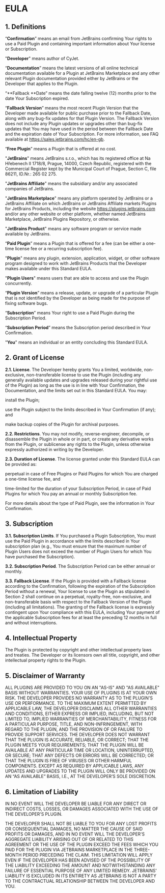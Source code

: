 # EULA

## 1. Definitions

“**Confirmation**” means an email from JetBrains confirming Your rights to use a Paid Plugin and containing important information about Your license or Subscription.

"**Developer**" means author of CyJet.

“**Documentation**” means the latest versions of all online technical documentation available for a Plugin at JetBrains Marketplace and any other relevant Plugin documentation provided either by JetBrains or the Developer that applies to the Plugin.

“**Fallback **Date” means the date falling twelve (12) months prior to the date Your Subscription expired.

“**Fallback Version**” means the most recent Plugin Version that the Developer made available for public purchase prior to the Fallback Date, along with any bug-fix updates for that Plugin Version. The Fallback Version does not include any Plugin updates or upgrades other than bug-fix updates that You may have used in the period between the Fallback Date and the expiration date of Your Subscription. For more information, see FAQ available at https://sales.jetbrains.com/hc/en-gb.

“**Free Plugin**” means a Plugin that is offered at no cost.

"**JetBrains**" means JetBrains s.r.o., which has its registered office at Na Hřebenech II 1718/8, Prague, 14000, Czech Republic, registered with the Commercial Register kept by the Municipal Court of Prague, Section C, file 86211, ID.Nr.: 265 02 275.

"**JetBrains Affiliate**" means the subsidiary and/or any associated companies of JetBrains.

"**JetBrains Marketplace**" means any platform operated by JetBrains or a JetBrains Affiliate on which JetBrains or JetBrains Affiliate markets Plugins for JetBrains Products, including the website https://plugins.jetbrains.com and/or any other website or other platform, whether named JetBrains Marketplace, JetBrains Plugins Repository, or otherwise.

"**JetBrains Product**" means any software program or service made available by JetBrains.

“**Paid Plugin**” means a Plugin that is offered for a fee (can be either a one-time license fee or a recurring subscription fee).

"**Plugin**" means any plugin, extension, application, widget, or other software program designed to work with JetBrains Products that the Developer makes available under this Standard EULA.

"**Plugin Users**" means users that are able to access and use the Plugin concurrently.

“**Plugin Version**” means a release, update, or upgrade of a particular Plugin that is not identified by the Developer as being made for the purpose of fixing software bugs.

“**Subscription**” means Your right to use a Paid Plugin during the Subscription Period.

“**Subscription Period**” means the Subscription period described in Your Confirmation.

"**You**" means an individual or an entity concluding this Standard EULA.



## 2. Grant of License

**2.1. License**. The Developer hereby grants You a limited, worldwide, non-exclusive, non-transferable license to use the Plugin (including any generally available updates and upgrades released during your rightful use of the Plugin) as long as the use is in line with Your Confirmation, the Documentation, and the limits set out in this Standard EULA. You may:

install the Plugin;

use the Plugin subject to the limits described in Your Confirmation (if any); and

make backup copies of the Plugin for archival purposes.

**2.2. Restrictions**. You may not modify, reverse-engineer, decompile, or disassemble the Plugin in whole or in part, or create any derivative works from the Plugin, or sublicense any rights to the Plugin, unless otherwise expressly authorized in writing by the Developer.

**2.3. Duration of License**. The license granted under this Standard EULA can be provided as:

perpetual in case of Free Plugins or Paid Plugins for which You are charged a one-time license fee, and

time-limited for the duration of your Subscription Period, in case of Paid Plugins for which You pay an annual or monthly Subscription fee.

For more details about the type of Paid Plugin, see the information in Your Confirmation.



## 3. Subscription

**3.1. Subscription Limits**. If You purchased a Plugin Subscription, You must use the Paid Plugin in accordance with the limits described in Your subscription plan (e.g., You must ensure that the maximum number of Plugin Users does not exceed the number of Plugin Users for which You have purchased the Subscription).

**3.2. Subscription Period**. The Subscription Period can be either annual or monthly.

**3.3. Fallback License**. If the Plugin is provided with a Fallback license according to the Confirmation, following the expiration of the Subscription Period without a renewal, Your license to use the Plugin as stipulated in Section 2 shall continue on a perpetual, royalty-free, non-exclusive, and non-transferable basis with respect to the Fallback Version of the Plugin (including all limitations). The granting of the Fallback license is expressly contingent upon Your compliance with this EULA, including Your payment of the applicable Subscription fees for at least the preceding 12 months in full and without interruptions.



## 4. Intellectual Property

The Plugin is protected by copyright and other intellectual property laws and treaties. The Developer or its licensors own all title, copyright, and other intellectual property rights to the Plugin.



## 5. Disclaimer of Warranty

ALL PLUGINS ARE PROVIDED TO YOU ON AN "AS-IS" AND "AS AVAILABLE" BASIS WITHOUT WARRANTIES. YOUR USE OF PLUGINS IS AT YOUR OWN RISK. THE DEVELOPER PROVIDES NO WARRANTY AS TO THE PLUGIN'S USE OR PERFORMANCE. TO THE MAXIMUM EXTENT PERMITTED BY APPLICABLE LAW, THE DEVELOPER DISCLAIMS ALL OTHER WARRANTIES AND CONDITIONS, EITHER EXPRESS OR IMPLIED, INCLUDING, BUT NOT LIMITED TO, IMPLIED WARRANTIES OF MERCHANTABILITY, FITNESS FOR A PARTICULAR PURPOSE, TITLE, AND NON-INFRINGEMENT, WITH REGARD TO THE PLUGIN, AND THE PROVISION OF OR FAILURE TO PROVIDE SUPPORT SERVICES. THE DEVELOPER DOES NOT WARRANT THAT THE PLUGIN IS ACCURATE, RELIABLE, OR CORRECT; THAT THE PLUGIN MEETS YOUR REQUIREMENTS; THAT THE PLUGIN WILL BE AVAILABLE AT ANY PARTICULAR TIME OR LOCATION, UNINTERRUPTED, OR SECURE; THAT ANY DEFECTS OR ERRORS WILL BE CORRECTED; OR THAT THE PLUGIN IS FREE OF VIRUSES OR OTHER HARMFUL COMPONENTS. EXCEPT AS REQUIRED BY APPLICABLE LAWS, ANY UPDATES AND UPGRADES TO THE PLUGIN WILL ONLY BE PROVIDED ON AN “AS AVAILABLE” BASIS, I.E., AT THE DEVELOPER’S SOLE DISCRETION.



## 6. Limitation of Liability

IN NO EVENT WILL THE DEVELOPER BE LIABLE FOR ANY DIRECT OR INDIRECT COSTS, LOSSES, OR DAMAGES ASSOCIATED WITH THE USE OF THE DEVELOPER'S PLUGIN.

THE DEVELOPER SHALL NOT BE LIABLE TO YOU FOR ANY LOST PROFITS OR CONSEQUENTIAL DAMAGES, NO MATTER THE CAUSE OF SAID PROFITS OR DAMAGES, AND IN NO EVENT WILL THE DEVELOPER'S AGGREGATE LIABILITY ARISING OUT OF OR RELATED TO THIS AGREEMENT OR THE USE OF THE PLUGIN EXCEED THE FEES WHICH YOU PAID FOR THE PLUGIN VIA JETBRAINS MARKETPLACE IN THE THREE-MONTH PERIOD PRECEDING THE CLAIM. THIS LIMITATION WILL APPLY EVEN IF THE DEVELOPER HAS BEEN ADVISED OF THE POSSIBILITY OF THE LIABILITY EXCEEDING THE AMOUNT AND NOTWITHSTANDING ANY FAILURE OF ESSENTIAL PURPOSE OF ANY LIMITED REMEDY. JETBRAINS' LIABILITY IS EXCLUDED IN ITS ENTIRETY AS JETBRAINS IS NOT A PARTY TO THE CONTRACTUAL RELATIONSHIP BETWEEN THE DEVELOPER AND YOU.
